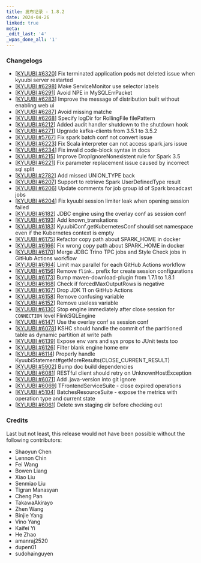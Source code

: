 ```yaml
---
title: 发布记录 - 1.8.2
date: 2024-04-26
linked: true
meta:
_edit_last: '4'
_wpas_done_all: '1'
---
```

<!---
  Licensed under the Apache License, Version 2.0 (the "License");
  you may not use this file except in compliance with the License.
  You may obtain a copy of the License at

   http://www.apache.org/licenses/LICENSE-2.0

  Unless required by applicable law or agreed to in writing, software
  distributed under the License is distributed on an "AS IS" BASIS,
  WITHOUT WARRANTIES OR CONDITIONS OF ANY KIND, either express or implied.
  See the License for the specific language governing permissions and
  limitations under the License. See accompanying LICENSE file.
-->


### Changelogs

- [[KYUUBI #6320](https://github.com/apache/kyuubi/pull/6320)] Fix terminated application pods not deleted issue when kyuubi server restarted
- [[KYUUBI #6298](https://github.com/apache/kyuubi/pull/6298)] Make ServiceMonitor use selector labels
- [[KYUUBI #6291](https://github.com/apache/kyuubi/pull/6291)] Avoid NPE in MySQLErrPacket
- [[KYUUBI #6283](https://github.com/apache/kyuubi/pull/6283)] Improve the message of distribution built without enabling web ui
- [[KYUUBI #6287](https://github.com/apache/kyuubi/pull/6287)] Avoid missing matche
- [[KYUUBI #6268](https://github.com/apache/kyuubi/pull/6268)] Specify logDir for RollingFile filePattern
- [[KYUUBI #6212](https://github.com/apache/kyuubi/pull/6212)] Added audit handler shutdown to the shutdown hook
- [[KYUUBI #6271](https://github.com/apache/kyuubi/pull/6271)] Upgrade kafka-clients from 3.5.1 to 3.5.2
- [[KYUUBI #5767](https://github.com/apache/kyuubi/pull/5767)] Fix spark batch conf not convert issue
- [[KYUUBI #6223](https://github.com/apache/kyuubi/pull/6223)] Fix Scala interpreter can not access spark.jars issue
- [[KYUUBI #6234](https://github.com/apache/kyuubi/pull/6234)] Fix invalid code-block syntax in docs
- [[KYUUBI #6215](https://github.com/apache/kyuubi/pull/6215)] Improve DropIgnoreNonexistent rule for Spark 3.5
- [[KYUUBI #6221](https://github.com/apache/kyuubi/pull/6221)] Fix parameter replacement issue caused by incorrect sql split
- [[KYUUBI #2782](https://github.com/apache/kyuubi/pull/2782)] Add missed UNION_TYPE back
- [[KYUUBI #6207](https://github.com/apache/kyuubi/pull/6207)] Support to retrieve Spark UserDefinedType result
- [[KYUUBI #6206](https://github.com/apache/kyuubi/pull/6206)] Update comments for job group id of Spark broadcast jobs
- [[KYUUBI #6204](https://github.com/apache/kyuubi/pull/6204)] Fix kyuubi session limiter leak when opening session failed
- [[KYUUBI #6182](https://github.com/apache/kyuubi/pull/6182)] JDBC engine using the overlay conf as session conf
- [[KYUUBI #6193](https://github.com/apache/kyuubi/pull/6193)] Add known_transkations
- [[KYUUBI #6183](https://github.com/apache/kyuubi/pull/6183)] KyuubiConf.getKubernetesConf should set namespace even if the Kubernetes context is empty
- [[KYUUBI #6175](https://github.com/apache/kyuubi/pull/6175)] Refactor copy path about SPARK_HOME in docker
- [[KYUUBI #6166](https://github.com/apache/kyuubi/pull/6166)] Fix wrong copy path about SPARK_HOME in docker
- [[KYUUBI #6170](https://github.com/apache/kyuubi/pull/6170)] Merge JDBC Trino TPC jobs and Style Check jobs in GitHub Actions workflow
- [[KYUUBI #6164](https://github.com/apache/kyuubi/pull/6164)] Limit max parallel for each GitHub Actions workflow
- [[KYUUBI #6156](https://github.com/apache/kyuubi/pull/6156)] Remove `flink.` prefix for create session configurations
- [[KYUUBI #6173](https://github.com/apache/kyuubi/pull/6173)] Bump maven-download-plugin from 1.7.1 to 1.8.1
- [[KYUUBI #6168](https://github.com/apache/kyuubi/pull/6168)] Check if forcedMaxOutputRows is negative
- [[KYUUBI #6167](https://github.com/apache/kyuubi/pull/6167)] Drop JDK 11 on GitHub Actions
- [[KYUUBI #6158](https://github.com/apache/kyuubi/pull/6158)] Remove confusing variable
- [[KYUUBI #6152](https://github.com/apache/kyuubi/pull/6152)] Remove useless variable
- [[KYUUBI #6130](https://github.com/apache/kyuubi/pull/6130)] Stop engine immediately after close session for `CONNECTION` level FlinkSQLEngine
- [[KYUUBI #6147](https://github.com/apache/kyuubi/pull/6147)] Use the overlay conf as session conf
- [[KYUUBI #6078](https://github.com/apache/kyuubi/pull/6078)] KSHC should handle the commit of the partitioned table as dynamic partition at write path
- [[KYUUBI #6139](https://github.com/apache/kyuubi/pull/6139)] Expose env vars and sys props to JUnit tests too
- [[KYUUBI #6126](https://github.com/apache/kyuubi/pull/6126)] Filter blank engine home env
- [[KYUUBI #6114](https://github.com/apache/kyuubi/pull/6114)] Properly handle KyuubiStatement#getMoreResults(CLOSE_CURRENT_RESULT)
- [[KYUUBI #5902](https://github.com/apache/kyuubi/pull/5902)] Bump doc build dependencies
- [[KYUUBI #6081](https://github.com/apache/kyuubi/pull/6081)] RESTful client should retry on UnknownHostException
- [[KYUUBI #6071](https://github.com/apache/kyuubi/pull/6071)] Add .java-version into git ignore
- [[KYUUBI #6069](https://github.com/apache/kyuubi/pull/6069)] TFrontendServiceSuite - close expired operations
- [[KYUUBI #5104](https://github.com/apache/kyuubi/pull/5104)] BatchesResourceSuite - expose the metrics with operation type and current state
- [[KYUUBI #6061](https://github.com/apache/kyuubi/pull/6061)] Delete svn staging dir before checking out

### Credits

Last but not least, this release would not have been possible without the following contributors:

* Shaoyun Chen
* Lennon Chin
* Fei Wang
* Bowen Liang
* Xiao Liu
* Senmiao Liu
* Tigran Manasyan
* Cheng Pan
* TakawaAkirayo
* Zhen Wang
* Binjie Yang
* Vino Yang
* Kaifei Yi
* He Zhao
* amanraj2520
* dupen01
* sudohainguyen
